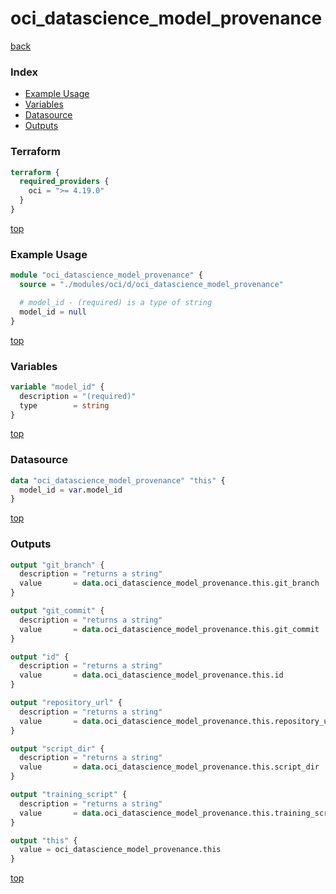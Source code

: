 # oci_datascience_model_provenance

[back](../oci.md)

### Index

- [Example Usage](#example-usage)
- [Variables](#variables)
- [Datasource](#datasource)
- [Outputs](#outputs)

### Terraform

```terraform
terraform {
  required_providers {
    oci = ">= 4.19.0"
  }
}
```

[top](#index)

### Example Usage

```terraform
module "oci_datascience_model_provenance" {
  source = "./modules/oci/d/oci_datascience_model_provenance"

  # model_id - (required) is a type of string
  model_id = null
}
```

[top](#index)

### Variables

```terraform
variable "model_id" {
  description = "(required)"
  type        = string
}
```

[top](#index)

### Datasource

```terraform
data "oci_datascience_model_provenance" "this" {
  model_id = var.model_id
}
```

[top](#index)

### Outputs

```terraform
output "git_branch" {
  description = "returns a string"
  value       = data.oci_datascience_model_provenance.this.git_branch
}

output "git_commit" {
  description = "returns a string"
  value       = data.oci_datascience_model_provenance.this.git_commit
}

output "id" {
  description = "returns a string"
  value       = data.oci_datascience_model_provenance.this.id
}

output "repository_url" {
  description = "returns a string"
  value       = data.oci_datascience_model_provenance.this.repository_url
}

output "script_dir" {
  description = "returns a string"
  value       = data.oci_datascience_model_provenance.this.script_dir
}

output "training_script" {
  description = "returns a string"
  value       = data.oci_datascience_model_provenance.this.training_script
}

output "this" {
  value = oci_datascience_model_provenance.this
}
```

[top](#index)